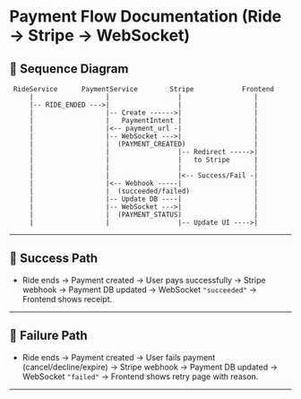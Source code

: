 # Payment Flow Documentation (Ride → Stripe → WebSocket)

## 🔹 Sequence Diagram

```
 RideService      PaymentService        Stripe            Frontend
     |                  |                 |                  |
     |-- RIDE_ENDED --->|                 |                  |
     |                  |-- Create ------>|                  |
     |                  |   PaymentIntent |                  |
     |                  |<-- payment_url -|                  |
     |                  |-- WebSocket --->|                  |
     |                  |  (PAYMENT_CREATED)                 |
     |                  |                 |-- Redirect ----->|
     |                  |                 |   to Stripe      |
     |                  |                 |                  |
     |                  |                 |<-- Success/Fail -|
     |                  |<-- Webhook -----|                  |
     |                  |  (succeeded/failed)                |
     |                  |-- Update DB ----|                  |
     |                  |-- WebSocket --->|                  |
     |                  |  (PAYMENT_STATUS)                  |
     |                  |                 |-- Update UI ---->|
```

---

## 🔹 Success Path

- Ride ends → Payment created → User pays successfully → Stripe webhook → Payment DB updated → WebSocket `"succeeded"` → Frontend shows receipt.

---

## 🔹 Failure Path

- Ride ends → Payment created → User fails payment (cancel/decline/expire) → Stripe webhook → Payment DB updated → WebSocket `"failed"` → Frontend shows retry page with reason.

---

